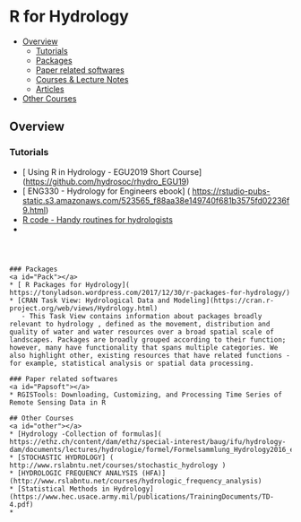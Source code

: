 # R for Hydrology
* [Overview](#overview)
    * [Tutorials](#Tut)
    * [Packages](#Pack)
    * [Paper related softwares](#Papsoft)
    * [Courses & Lecture Notes](#LN)
    * [Articles](#Arti)
* [Other Courses](#other)

## Overview 
<a id="overview"></a>

### Tutorials
<a id="Tut"></a>
* [ Using R in Hydrology - EGU2019 Short Course] (https://github.com/hydrosoc/rhydro_EGU19)
* [ ENG330 - Hydrology for Engineers ebook] ( https://rstudio-pubs-static.s3.amazonaws.com/523565_f88aa38e149740f681b3575fd02236f9.html)
* [ R code - Handy routines for hydrologists]( https://ibis.geog.ubc.ca/~rdmoore/Rcode.html)
* [ ]( )

> ```
```


### Packages
<a id="Pack"></a>
* [ R Packages for Hydrology]( https://tonyladson.wordpress.com/2017/12/30/r-packages-for-hydrology/)
* [CRAN Task View: Hydrological Data and Modeling](https://cran.r-project.org/web/views/Hydrology.html) 
   - This Task View contains information about packages broadly relevant to hydrology , defined as the movement, distribution and quality of water and water resources over a broad spatial scale of landscapes. Packages are broadly grouped according to their function; however, many have functionality that spans multiple categories. We also highlight other, existing resources that have related functions - for example, statistical analysis or spatial data processing.

### Paper related softwares
<a id="Papsoft"></a>
* RGISTools: Downloading, Customizing, and Processing Time Series of Remote Sensing Data in R

## Other Courses
<a id="other"></a>
* [Hydrology -Collection of formulas]( https://ethz.ch/content/dam/ethz/special-interest/baug/ifu/hydrology-dam/documents/lectures/hydrologie/formel/Formelsammlung_Hydrology2016_en.pdf)
* [STOCHASTIC HYDROLOGY] ( http://www.rslabntu.net/courses/stochastic_hydrology )
* [HYDROLOGIC FREQUENCY ANALYSIS (HFA)](http://www.rslabntu.net/courses/hydrologic_frequency_analysis)
* [Statistical Methods in Hydrology](https://www.hec.usace.army.mil/publications/TrainingDocuments/TD-4.pdf)
* 